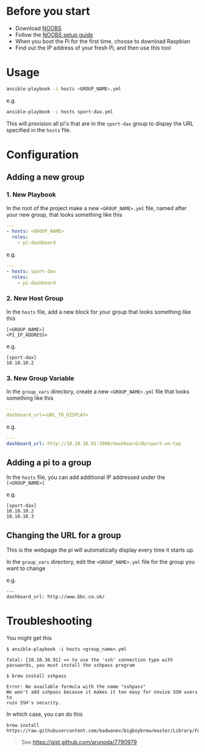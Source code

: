 # Before you start

- Download [NOOBS](https://www.raspberrypi.org/downloads/noobs/)
- Follow the [NOOBS setup guide](https://www.raspberrypi.org/help/noobs-setup/)
- When you boot the Pi for the first time, choose to download Raspbian
- Find out the IP address of your fresh Pi, and then use this tool

# Usage

```bash
ansible-playbook -i hosts <GROUP_NAME>.yml
```

e.g.

```bash
ansible-playbook -i hosts sport-dax.yml
```

This will provision all pi's that are in the `sport-dax` group to dispay the URL specified in the `hosts` file.

# Configuration

## Adding a new group

### 1. New Playbook

In the root of the project make a new `<GROUP_NAME>.yml` file, named after your new group, that looks something like this

```yaml
---
- hosts: <GROUP_NAME>
  roles:
    - pi-dashboard

```

e.g.

```yaml
---
- hosts: sport-dax
  roles:
    - pi-dashboard
```

### 2. New Host Group

In the `hosts` file, add a new block for your group that looks something like this

```
[<GROUP_NAME>]
<PI_IP_ADDRESS>
```

e.g.

```
[sport-dax]
10.10.10.2
```

### 3. New Group Variable

In the `group_vars` directory, create a new `<GROUP_NAME>.yml` file that looks something like this

```yaml
---
dashboard_url=<URL_TO_DISPLAY>
```

e.g.

```yaml
---
dashboard_url: http://10.10.36.91:3000/dashboard/db/sport-on-tap
```

## Adding a pi to a group

In the `hosts` file, you can add additional IP addressed under the `[<GROUP_NAME>]`

e.g.

```
[sport-dax]
10.10.10.2
10.10.10.3
```

## Changing the URL for a group

This is the webpage the pi will automatically display every time it starts up.

In the `group_vars` directory, edit the `<GROUP_NAME>.yml` file for the group you want to change

e.g.

```
---
dashboard_url: http://www.bbc.co.uk/
```

# Troubleshooting

You might get this

```
$ ansible-playbook -i hosts <group_name>.yml

fatal: [10.10.36.91] => to use the 'ssh' connection type with passwords, you must install the sshpass program

$ brew install sshpass

Error: No available formula with the name "sshpass"
We won't add sshpass because it makes it too easy for novice SSH users to
ruin SSH's security.
```

In which case, you can do this

```
brew install https://raw.githubusercontent.com/kadwanev/bigboybrew/master/Library/Formula/sshpass.rb
```

> See https://gist.github.com/arunoda/7790979
